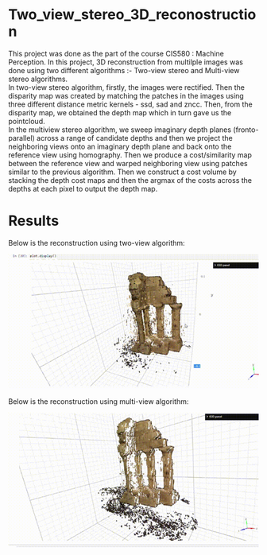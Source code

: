 # Two_view_stereo_3D_reconostruction

This project was done as the part of the course CIS580 : Machine Perception. In this project, 3D reconstruction from multilple images was done using two different algorithms :- Two-view stereo and Multi-view stereo algorithms.
<br>
In two-view stereo algorithm, firstly, the images were rectified. Then the disparity map was created by matching the patches in the images using three different distance metric kernels - ssd, sad and zncc. Then, from the disparity map, we obtained the depth map which in turn gave us the pointcloud.<br>
In the multiview stereo algorithm, we sweep imaginary depth planes (fronto-parallel) across a range of candidate depths and then we project the neighboring views onto an imaginary depth plane and back onto the reference view using homography. Then we produce a cost/similarity map between the reference view and warped neighboring view using patches similar to the previous algorithm. Then we construct a cost volume by stacking the depth  cost maps and then the argmax of the costs across the depths at each pixel to output the depth map. 

# Results

Below is the reconstruction using two-view algorithm:

<img src="./Results/two_view1.gif">

Below is the reconstruction using multi-view algorithm:

<img src="./Results/plane1.gif">
